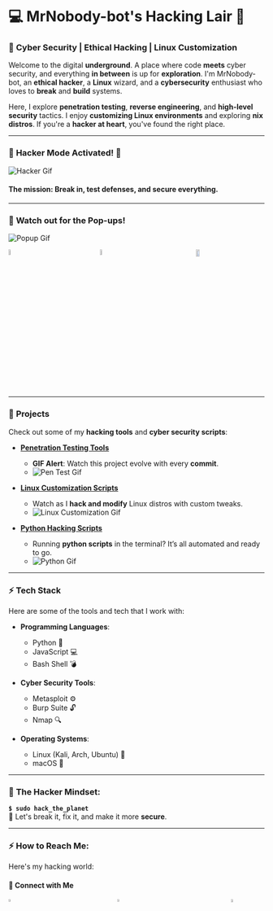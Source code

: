 
# 💻 MrNobody-bot's Hacking Lair 👾

### 🧠 **Cyber Security | Ethical Hacking | Linux Customization**
Welcome to the digital **underground**. A place where code **meets** cyber security, and everything **in between** is up for **exploration**. I'm MrNobody-bot, an **ethical hacker**, a **Linux** wizard, and a **cybersecurity** enthusiast who loves to **break** and **build** systems.

Here, I explore **penetration testing**, **reverse engineering**, and **high-level security** tactics. I enjoy **customizing Linux environments** and exploring **nix distros**. If you're a **hacker at heart**, you've found the right place.

---

### 🚨 **Hacker Mode Activated!** 🚨

![Hacker Gif](https://media.giphy.com/media/3og0ITChKkfdVOGYTu/giphy.gif)

#### **The mission**: Break in, test defenses, and **secure** everything. 

---

### 👀 **Watch out for the Pop-ups!**

![Popup Gif](https://media.giphy.com/media/3oEdv3If9gh6gMC3ro/giphy.gif)

<div style="display: flex; justify-content: space-between;">
  <a href="https://twitter.com/yourusername">
    <img src="https://upload.wikimedia.org/wikipedia/commons/6/60/Twitter_Logo_2021.svg" width="20%" alt="Twitter">
  </a>
  <a href="https://www.linkedin.com/in/yourusername/">
    <img src="https://upload.wikimedia.org/wikipedia/commons/0/01/LinkedIn_Logo_2023.svg" width="20%" alt="LinkedIn">
  </a>
  <a href="https://yourpersonalwebsite.com">
    <img src="https://upload.wikimedia.org/wikipedia/commons/0/0f/Logo_of_Your_website.svg" width="22%" alt="Personal Website">
  </a>
</div>

---

### 🚀 **Projects**

Check out some of my **hacking tools** and **cyber security scripts**:

- **[Penetration Testing Tools](https://github.com/yourusername/penetration-testing-tools)**
  - **GIF Alert**: Watch this project evolve with every **commit**.
  - ![Pen Test Gif](https://media.giphy.com/media/3oKIPfoVh9bykg4jIo/giphy.gif)

- **[Linux Customization Scripts](https://github.com/yourusername/linux-customization-scripts)**
  - Watch as I **hack and modify** Linux distros with custom tweaks.
  - ![Linux Customization Gif](https://media.giphy.com/media/3o6Zt7boQVeQ4p5J7S/giphy.gif)

- **[Python Hacking Scripts](https://github.com/yourusername/python-hacking-scripts)**
  - Running **python scripts** in the terminal? It’s all automated and ready to go.
  - ![Python Gif](https://media.giphy.com/media/l378jZXZSK2j75HLG/giphy.gif)

---

### ⚡ **Tech Stack**

Here are some of the tools and tech that I work with:

- **Programming Languages**:
  - Python 🐍
  - JavaScript 💻
  - Bash Shell 💣

- **Cyber Security Tools**:
  - Metasploit ⚙️
  - Burp Suite 🔓
  - Nmap 🔍

- **Operating Systems**:
  - Linux (Kali, Arch, Ubuntu) 🐧
  - macOS 🍏

---

### 💾 **The Hacker Mindset:**

**`$ sudo hack_the_planet`**  
🚀 Let's break it, fix it, and make it more **secure**.

---

### ⚡ **How to Reach Me:**

Here's my hacking world:

#### 👾 **Connect with Me**

<div style="display: flex; justify-content: space-between;">
  <a href="https://twitter.com/yourusername">
    <img src="https://upload.wikimedia.org/wikipedia/commons/6/60/Twitter_Logo_2021.svg" width="20%" alt="Twitter">
  </a>
  <a href="https://www.linkedin.com/in/yourusername/">
    <img src="https://upload.wikimedia.org/wikipedia/commons/0/01/LinkedIn_Logo_2023.svg" width="20%" alt="LinkedIn">
  </a>
  <a href="https://github.com/yourusername">
    <img src="https://upload.wikimedia.org/wikipedia/commons/9/91/Octicons-mark-github.svg" width="22%" alt="GitHub">
  </a>
</div>
